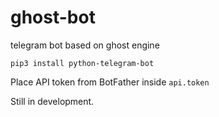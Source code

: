 # ghost-bot
telegram bot based on ghost engine

`pip3 install python-telegram-bot`

Place API token from BotFather inside `api.token`

Still in development.
